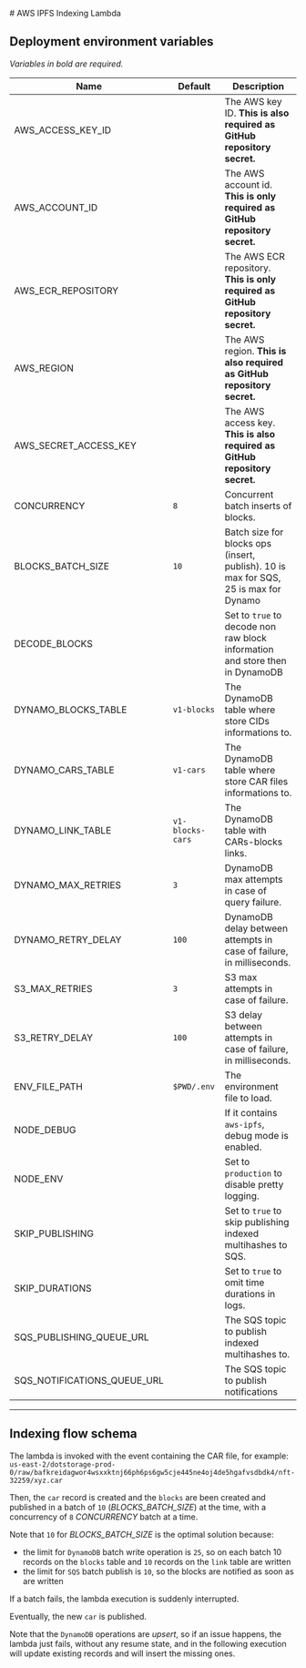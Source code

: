 # AWS IPFS Indexing Lambda

## Deployment environment variables

_Variables in bold are required._

| Name                        | Default            | Description                                                                    |
| --------------------------- | ------------------ | ------------------------------------------------------------------------------ |
| AWS_ACCESS_KEY_ID           |                    | The AWS key ID. **This is also required as GitHub repository secret.**         |
| AWS_ACCOUNT_ID              |                    | The AWS account id. **This is only required as GitHub repository secret.**     |
| AWS_ECR_REPOSITORY          |                    | The AWS ECR repository. **This is only required as GitHub repository secret.** |
| AWS_REGION                  |                    | The AWS region. **This is also required as GitHub repository secret.**         |
| AWS_SECRET_ACCESS_KEY       |                    | The AWS access key. **This is also required as GitHub repository secret.**     |
| CONCURRENCY                 | `8`                | Concurrent batch inserts of blocks.                                            |
| BLOCKS_BATCH_SIZE           | `10`               | Batch size for blocks ops (insert, publish). 10 is max for SQS, 25 is max for Dynamo |
| DECODE_BLOCKS               |                    | Set to `true` to decode non raw block information and store then in DynamoDB   |
| DYNAMO_BLOCKS_TABLE         | `v1-blocks`        | The DynamoDB table where store CIDs informations to.                           |
| DYNAMO_CARS_TABLE           | `v1-cars`          | The DynamoDB table where store CAR files informations to.                      |
| DYNAMO_LINK_TABLE           | `v1-blocks-cars`   | The DynamoDB table with CARs-blocks links.                                     |
| DYNAMO_MAX_RETRIES          | `3`                | DynamoDB max attempts in case of query failure.                                |
| DYNAMO_RETRY_DELAY          | `100`              | DynamoDB delay between attempts in case of failure, in milliseconds.           |
| S3_MAX_RETRIES              | `3`                | S3 max attempts in case of failure.                                            |
| S3_RETRY_DELAY              | `100`              | S3 delay between attempts in case of failure, in milliseconds.                 |
| ENV_FILE_PATH               | `$PWD/.env`        | The environment file to load.                                                  |
| NODE_DEBUG                  |                    | If it contains `aws-ipfs`, debug mode is enabled.                              |
| NODE_ENV                    |                    | Set to `production` to disable pretty logging.                                 |
| SKIP_PUBLISHING             |                    | Set to `true` to skip publishing indexed multihashes to SQS.                   |
| SKIP_DURATIONS              |                    | Set to `true` to omit time durations in logs.                                  |
| SQS_PUBLISHING_QUEUE_URL    |                    | The SQS topic to publish indexed multihashes to.                               |
| SQS_NOTIFICATIONS_QUEUE_URL |                    | The SQS topic to publish notifications                                         |

---

## Indexing flow schema

The lambda is invoked with the event containing the CAR file, for example: `us-east-2/dotstorage-prod-0/raw/bafkreidagwor4wsxxktnj66ph6ps6gw5cje445ne4oj4de5hgafvsdbdk4/nft-32259/xyz.car`

Then, the `car` record is created and the `blocks` are been created and published in a batch of `10` (_BLOCKS_BATCH_SIZE_) at the time, with a concurrency of `8` _CONCURRENCY_ batch at a time.

Note that `10` for _BLOCKS_BATCH_SIZE_ is the optimal solution because:

- the limit for `DynamoDB` batch write operation is `25`, so on each batch 10 records on the `blocks` table and `10` records on the `link` table are written
- the limit for `SQS` batch publish is `10`, so the blocks are notified as soon as are written

If a batch fails, the lambda execution is suddenly interrupted.

Eventually, the new `car` is published.

Note that the `DynamoDB` operations are _upsert_, so if an issue happens, the lambda just fails, without any resume state, and in the following execution will update existing records and will insert the missing ones.
